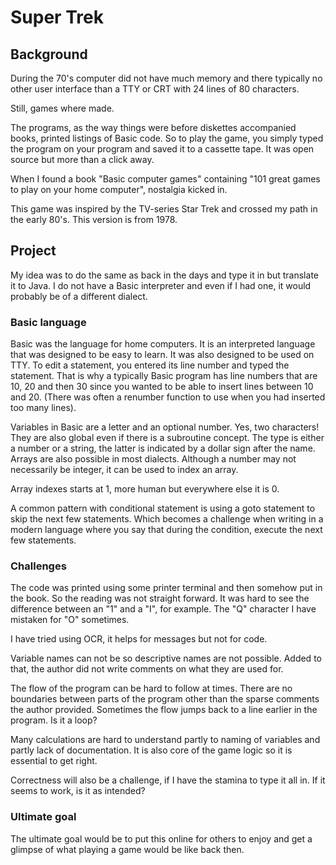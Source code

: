 # Super Trek

## Background

During the 70's computer did not have much memory and there typically no other user interface than a TTY or CRT with 24 lines of 80 characters.

Still, games where made. 

The programs, as the way things were before diskettes accompanied books, printed listings of Basic code. So to play the game, you simply typed the program on your program and saved it to a cassette tape. It was open source but more than a click away.

When I found a book "Basic computer games" containing "101 great games to play on your home computer", nostalgia kicked in.

This game was inspired by the TV-series Star Trek and crossed my path in the early 80's. This version is from 1978.

## Project

My idea was to do the same as back in the days and type it in but translate it to Java. I do not have a Basic interpreter and even if I had one, it would probably be of a different dialect.

### Basic language

Basic was the language for home computers. It is an interpreted language that was designed to be easy to learn. It was also designed to be used on TTY. To edit a statement, you entered its line number and typed the statement. That is why a typically Basic program has line numbers that are 10, 20 and then 30 since you
wanted to be able to insert lines between 10 and 20. (There was often a renumber function to use when you had inserted too many lines).

Variables in Basic are a letter and an optional number. Yes, two characters! They are also global even if there is a subroutine concept. The type is either a number or a string, the latter is indicated by a dollar sign after the name. Arrays are also possible in most dialects. Although a number may not necessarily be integer, it can be used to index an array.

Array indexes starts at 1, more human but everywhere else it is 0.

A common pattern with conditional statement is using a goto statement to skip the next few statements. Which becomes a challenge when writing in a modern language where you say that during the condition, execute the next few statements.

### Challenges

The code was printed using some printer terminal and then somehow put in the book. So the reading was not straight forward. It was hard to see the difference between an "1" and a "I", for example.
The "Q" character I have mistaken for "O" sometimes.

I have tried using OCR, it helps for messages but not for code.

Variable names can not be so descriptive names are not possible. Added to that, the author did not write comments on what they are used for. 

The flow of the program can be hard to follow at times. There are no boundaries between parts of the program other than the sparse comments the author provided. Sometimes the flow jumps back to a line earlier in the program. Is it a loop? 

Many calculations are hard to understand partly to naming of variables and partly lack of documentation. It is also core of the game logic so it is essential to get right.

Correctness will also be a challenge, if I have the stamina to type it all in. If it seems to work, is it as intended?

### Ultimate goal

The ultimate goal would be to put this online for others to enjoy and get a glimpse of what playing a game would be like back then.


